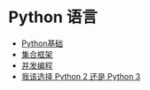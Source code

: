 # Python 语言

* [Python基础](PythonFundamental.md)
* [集合框架](Collection.md)
* [并发编程](Concurrency.md)
* [我该选择 Python 2 还是 Python 3](Python2vs3.md)